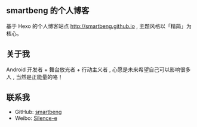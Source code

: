 ## smartbeng 的个人博客
基于 Hexo 的个人博客站点 http://smartbeng.github.io , 主题风格以「精简」为核心。

## 关于我

Android 开发者 + 舞台放光者 + 行动主义者 , 心愿是未来希望自己可以影响很多人 , 当然是正能量的咯！

## 联系我

- GitHub: [smartbeng](https://github.com/smartbeng)
- Weibo: [Silence-e](http://weibo.com/login.php)

